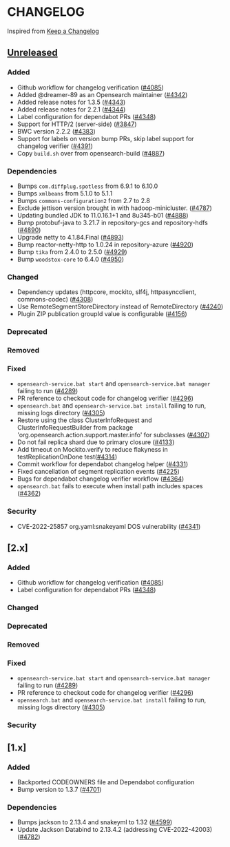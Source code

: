 # CHANGELOG
Inspired from [Keep a Changelog](https://keepachangelog.com/en/1.0.0/)

## [Unreleased]
### Added
- Github workflow for changelog verification ([#4085](https://github.com/opensearch-project/OpenSearch/pull/4085))
- Added @dreamer-89 as an Opensearch maintainer ([#4342](https://github.com/opensearch-project/OpenSearch/pull/4342))
- Added release notes for 1.3.5 ([#4343](https://github.com/opensearch-project/OpenSearch/pull/4343))
- Added release notes for 2.2.1 ([#4344](https://github.com/opensearch-project/OpenSearch/pull/4344))
- Label configuration for dependabot PRs ([#4348](https://github.com/opensearch-project/OpenSearch/pull/4348))
- Support for HTTP/2 (server-side) ([#3847](https://github.com/opensearch-project/OpenSearch/pull/3847))
- BWC version 2.2.2 ([#4383](https://github.com/opensearch-project/OpenSearch/pull/4383))
- Support for labels on version bump PRs, skip label support for changelog verifier ([#4391](https://github.com/opensearch-project/OpenSearch/pull/4391))
- Copy `build.sh` over from opensearch-build ([#4887](https://github.com/opensearch-project/OpenSearch/pull/4887))

### Dependencies
- Bumps `com.diffplug.spotless` from 6.9.1 to 6.10.0
- Bumps `xmlbeans` from 5.1.0 to 5.1.1
- Bumps `commons-configuration2` from 2.7 to 2.8
- Exclude jettison version brought in with hadoop-minicluster. ([#4787](https://github.com/opensearch-project/OpenSearch/pull/4787))
- Updating bundled JDK to 11.0.16.1+1 and 8u345-b01 ([#4888](https://github.com/opensearch-project/OpenSearch/pull/4888))
- Bump protobuf-java to 3.21.7 in repository-gcs and repository-hdfs ([#4890](https://github.com/opensearch-project/OpenSearch/pull/4890))
- Upgrade netty to 4.1.84.Final ([#4893](https://github.com/opensearch-project/OpenSearch/pull/4893))
- Bump reactor-netty-http to 1.0.24 in repository-azure ([#4920](https://github.com/opensearch-project/OpenSearch/pull/4920))
- Bump `tika` from 2.4.0 to 2.5.0 ([#4929](https://github.com/opensearch-project/OpenSearch/pull/4929))
- Bump `woodstox-core` to 6.4.0 ([#4950](https://github.com/opensearch-project/OpenSearch/pull/4950))
### Changed
- Dependency updates (httpcore, mockito, slf4j, httpasyncclient, commons-codec) ([#4308](https://github.com/opensearch-project/OpenSearch/pull/4308))
- Use RemoteSegmentStoreDirectory instead of RemoteDirectory ([#4240](https://github.com/opensearch-project/OpenSearch/pull/4240))
- Plugin ZIP publication groupId value is configurable ([#4156](https://github.com/opensearch-project/OpenSearch/pull/4156))
### Deprecated
### Removed
### Fixed
- `opensearch-service.bat start` and `opensearch-service.bat manager` failing to run ([#4289](https://github.com/opensearch-project/OpenSearch/pull/4289))
- PR reference to checkout code for changelog verifier ([#4296](https://github.com/opensearch-project/OpenSearch/pull/4296))
- `opensearch.bat` and `opensearch-service.bat install` failing to run, missing logs directory ([#4305](https://github.com/opensearch-project/OpenSearch/pull/4305))
- Restore using the class ClusterInfoRequest and ClusterInfoRequestBuilder from package 'org.opensearch.action.support.master.info' for subclasses ([#4307](https://github.com/opensearch-project/OpenSearch/pull/4307))
- Do not fail replica shard due to primary closure ([#4133](https://github.com/opensearch-project/OpenSearch/pull/4133))
- Add timeout on Mockito.verify to reduce flakyness in testReplicationOnDone test([#4314](https://github.com/opensearch-project/OpenSearch/pull/4314))
- Commit workflow for dependabot changelog helper ([#4331](https://github.com/opensearch-project/OpenSearch/pull/4331))
- Fixed cancellation of segment replication events ([#4225](https://github.com/opensearch-project/OpenSearch/pull/4225))
- Bugs for dependabot changelog verifier workflow ([#4364](https://github.com/opensearch-project/OpenSearch/pull/4364))
- `opensearch.bat` fails to execute when install path includes spaces ([#4362](https://github.com/opensearch-project/OpenSearch/pull/4362))
### Security
- CVE-2022-25857 org.yaml:snakeyaml DOS vulnerability ([#4341](https://github.com/opensearch-project/OpenSearch/pull/4341))
## [2.x]
### Added
- Github workflow for changelog verification ([#4085](https://github.com/opensearch-project/OpenSearch/pull/4085))
- Label configuration for dependabot PRs ([#4348](https://github.com/opensearch-project/OpenSearch/pull/4348))
### Changed
### Deprecated
### Removed
### Fixed
- `opensearch-service.bat start` and `opensearch-service.bat manager` failing to run ([#4289](https://github.com/opensearch-project/OpenSearch/pull/4289))
- PR reference to checkout code for changelog verifier ([#4296](https://github.com/opensearch-project/OpenSearch/pull/4296))
- `opensearch.bat` and `opensearch-service.bat install` failing to run, missing logs directory ([#4305](https://github.com/opensearch-project/OpenSearch/pull/4305))
### Security
## [1.x]
### Added
- Backported CODEOWNERS file and Dependabot configuration
- Bump version to 1.3.7 ([#4701](https://github.com/opensearch-project/OpenSearch/pull/4701))
### Dependencies
- Bumps jackson to 2.13.4 and snakeyml to 1.32 ([#4599](https://github.com/opensearch-project/OpenSearch/pull/4599))
- Update Jackson Databind to 2.13.4.2 (addressing CVE-2022-42003) ([#4782](https://github.com/opensearch-project/OpenSearch/pull/4782))

[Unreleased]: https://github.com/opensearch-project/OpenSearch/compare/2.2.0...HEAD
